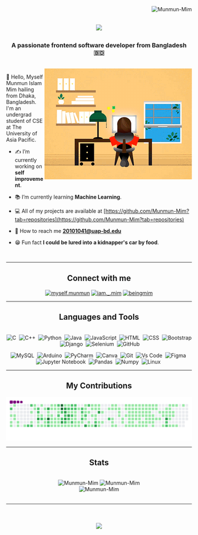 <img align="right" src="https://komarev.com/ghpvc/?username=Munmun-Mim" alt="Munmun-Mim" />

<h1 align="center">
   <img src="https://readme-typing-svg.herokuapp.com/?font=Bree+Serif&size=35&center=true&vCenter=true&width=500&height=70&duration=4000&lines=Hi+There!+👋;+I'm+Munmun+Islam+Mim+!;" />
</h1>

<h3 align="center">A passionate frontend software developer from Bangladesh 🇧🇩</h3>
<br/>

<img alter = "coding" align = "right" width = "400" src = "gif1.gif" >

:wave: Hello, Myself Munmun Islam Mim hailing from Dhaka, Bangladesh. I'm an undergrad student of CSE at The University of Asia Pacific.

- ✍️ I’m currently working on **self improvement**.

- 📚 I’m currently learning **Machine Learning**.

- 💻 All of my projects are available at [https://github.com/Munmun-Mim?tab=repositories](https://github.com/Munmun-Mim?tab=repositories)

- 📧 How to reach me **20101041@uap-bd.edu**

- 😁 Fun fact **I could be lured into a kidnapper's car by food**.

<br/>

 <hr/>

<h2 align="center">Connect with me</h2>

<p align="center">
<a href="https://fb.com/myself.munmun" target="blank"><img align="center" src="https://raw.githubusercontent.com/rahuldkjain/github-profile-readme-generator/master/src/images/icons/Social/facebook.svg" alt="myself.munmun" height="30" width="40" /></a>
<a href="https://instagram.com/iam._.mim" target="blank"><img align="center" src="https://raw.githubusercontent.com/rahuldkjain/github-profile-readme-generator/master/src/images/icons/Social/instagram.svg" alt="iam._.mim" height="30" width="40" /></a>
<a href="https://www.youtube.com/c/beingmim" target="blank"><img align="center" src="https://raw.githubusercontent.com/rahuldkjain/github-profile-readme-generator/master/src/images/icons/Social/youtube.svg" alt="beingmim" height="30" width="40" /></a>
</p>
<hr/>

<h2 align="center">Languages and Tools</h2>
<br/>

<div align=center>
  <img src="https://cdn.jsdelivr.net/gh/devicons/devicon/icons/c/c-original.svg" title="C" alt="C" width="40" height="40"/>&nbsp;
  <img src="https://cdn.jsdelivr.net/gh/devicons/devicon/icons/cplusplus/cplusplus-original.svg" title="C++" alt="C++" width="40" height="40"/>&nbsp;
  <img src="https://cdn.jsdelivr.net/gh/devicons/devicon/icons/python/python-original.svg" title="Python" alt="Python" width="40" height="40"/>&nbsp;
  <img src="https://cdn.jsdelivr.net/gh/devicons/devicon/icons/java/java-original-wordmark.svg" title="Java" alt="Java" width="40" height="40"/>&nbsp;
  <img src="https://cdn.jsdelivr.net/gh/devicons/devicon/icons/javascript/javascript-original.svg" title="JavaScript" alt="JavaScript" width="40" height="40"/>&nbsp;
  <img src="https://cdn.jsdelivr.net/gh/devicons/devicon/icons/html5/html5-original.svg" title="HTML" alt="HTML" width="40" height="40"/>&nbsp;
  <img src="https://cdn.jsdelivr.net/gh/devicons/devicon/icons/css3/css3-original.svg" title="CSS" alt="CSS" width="40" height="40"/>&nbsp;
  <img src="https://cdn.jsdelivr.net/gh/devicons/devicon/icons/bootstrap/bootstrap-original.svg" title="Bootstrap" alt="Bootstrap" width="40" height="40"/>&nbsp;
  <img src="https://cdn.jsdelivr.net/gh/devicons/devicon/icons/django/django-plain.svg" title="Django" alt="Django" width="40" height="40"/>&nbsp;
  <img src="https://cdn.jsdelivr.net/gh/devicons/devicon/icons/selenium/selenium-original.svg" title="Selenium" alt="Selenium" width="40" height="40"/>&nbsp;
  <img src="https://cdn.jsdelivr.net/gh/devicons/devicon/icons/github/github-original.svg" title="GitHub" alt="GitHub" width="40" height="40"/>&nbsp;
   
  <img src="https://cdn.jsdelivr.net/gh/devicons/devicon/icons/mysql/mysql-plain.svg" title="MySQL" alt="MySQL" width="40" height="40"/>&nbsp;
  <img src="https://cdn.jsdelivr.net/gh/devicons/devicon/icons/arduino/arduino-original.svg" title="Arduino" alt="Arduino" width="40" height="40"/>&nbsp;
  <img src="https://cdn.jsdelivr.net/gh/devicons/devicon/icons/pycharm/pycharm-original.svg" title="PyCharm" alt="PyCharm" width="40" height="40"/>&nbsp;
  <img src="https://cdn.jsdelivr.net/gh/devicons/devicon/icons/canva/canva-original.svg" title="Canva" alt="Canva" width="40" height="40"/>&nbsp;
  <img src="https://cdn.jsdelivr.net/gh/devicons/devicon/icons/git/git-plain.svg" title="Git" alt="Git" width="40" height="40"/>&nbsp;
  <img src="https://cdn.jsdelivr.net/gh/devicons/devicon/icons/vscode/vscode-original.svg" title="Vs Code" alt="Vs Code" width="40" height="40"/>&nbsp;
  <img src="https://cdn.jsdelivr.net/gh/devicons/devicon/icons/figma/figma-original.svg" title="Figma" alt="Figma" width="40" height="40"/>&nbsp;
  <img src="https://cdn.jsdelivr.net/gh/devicons/devicon/icons/jupyter/jupyter-original-wordmark.svg" title="Jupyter Notebook" alt="Jupyter Notebook" width="40" height="40"/>&nbsp;
  <img src="https://cdn.jsdelivr.net/gh/devicons/devicon/icons/pandas/pandas-original.svg" title="Pandas" alt="Pandas" width="40" height="40"/>&nbsp;
  <img src="https://cdn.jsdelivr.net/gh/devicons/devicon/icons/numpy/numpy-original.svg" title="Numpy" alt="Numpy" width="40" height="40"/>&nbsp;
  <img src="https://cdn.jsdelivr.net/gh/devicons/devicon/icons/linux/linux-original.svg" title="Linux" alt="Linux" width="40" height="40"/>&nbsp;
</div>
<hr/>

<div align="center">
  <h2>My Contributions</h2>
  <img alt="Snake eating my Contributions" src="gif2.gif" />
 <br/>
</div>
<hr/>

<h2 align="center">Stats</h2>
<br>
<div align=center>
  <img height="160em" src="https://github-readme-stats.vercel.app/api?username=Munmun-Mim&show_icons=true&locale=en" alt="Munmun-Mim" />
  <img height="160em" src="https://github-readme-streak-stats.herokuapp.com/?user=Munmun-Mim&" alt="Munmun-Mim" />
  <br/>
  <img height="160em" src="https://github-readme-stats.vercel.app/api/top-langs?username=Munmun-Mim&show_icons=true&locale=en&layout=compact" alt="Munmun-Mim" />
</div>
<br/>

<hr/>

<h1 align="center">
    <img src="https://readme-typing-svg.herokuapp.com/?font=Bree+Serif&size=35&center=true&vCenter=true&width=500&height=70&duration=4000&lines=Thanks+for+visiting+!;Have+a+nice+day!+💙">
</h1>
